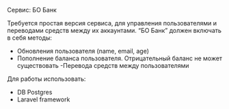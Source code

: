 Сервис: БО Банк

Требуется простая версия сервиса, для управления пользователями и переводами средств между их аккаунтами. “БО Банк” должен включать в себя методы:
- Обновления пользователя (name, email, age)
- Пополнение баланса пользователя. Отрицательный баланс не может существовать
  -Перевода средств между пользователями

Для работы использовать:
- DB Postgres
- Laravel framework
